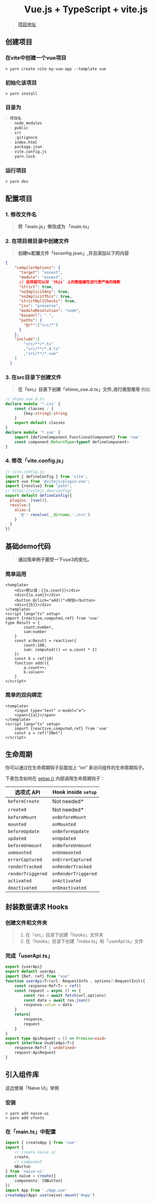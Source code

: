 <h1 align="center">Vue.js + TypeScript + vite.js</h1>

> [项目地址](https://github.com/hzpt-inet-club/Vue.js-Vite.js-TypeScript_course)

## 创建项目

### 在vite中创建一个vue项目

```shell
> yarn create vite my-vue-app --template vue
```

### 初始化该项目

```shell
> yarn install
```

### 目录为

```markdown
- 项目名
  - node_modules
  - public
  - src
  - .gitignore
  - index.html
  - package.json
  - vite.config.js
  - yarn.lock
```

### 运行项目

```shell
> yarn dev
```

## 配置项目

### 1. 修改文件名

> **将「main.js」修改成为 「main.ts」**
### 2. 在项目根目录中创建文件

> **创建ts配置文件「tsconfig.json」,并且添加以下的内容**
```json
{
    "compilerOptions": {
      "target": "esnext",
      "module": "esnext",
      // 这样就可以对 `this` 上的数据属性进行更严格的推断
      "strict": true,
      "noImplicitAny": true,
      "noImplicitThis": true,
      "strictNullChecks": true,
      "jsx": "preserve",
      "moduleResolution": "node",
      "baseUrl": ".",
      "paths": {
        "@/*":["src/*"]
      }
    },
    "include":[
        "src/**/*.ts"
        ,"src/**/*.d.ts"
        ,"src/**/*.vue"
    ]
  }
```

### 3. 在src目录下创建文件

> **在『src』目录下创建「shims_vue.d.ts」文件,进行类型推导**
例如

```typescript
// shims_vue.d.ts
declare module '*.css' {
    const classes : {
        [key:string]:string
    }
    export default classes
}
declare module '*.vue' {
    import {defineComponent,FunctionalComponent} from 'vue'
    const component:ReturnType<typeof defineComponent>
}
```

### 4. 修改「vite.config.js」

```javascript
// vite.config.js
import { defineConfig } from 'vite';
import vue from '@vitejs/plugin-vue';
import {resolve} from "path";
// https://vitejs.dev/config/
export default defineConfig({
  plugins: [vue()],
  resolve:{
    alias:{
      '@': resolve(__dirname,'./src')
    }
  }
})
```

## 基础demo代码

> **通过简单例子感受一下vue3的变化。**
### 简单运用

```vue
<template>
    <div>默认值：{{a.count}}</div>
    <div>{{a.sum}}</div>
    <button @click="add()">按钮</button>
    <div>{{b}}</div>
</template>
<script lang="ts" setup>
import {reactive,computed,ref} from 'vue'
type Result = {
        count:number,
        sum:number
    }
    const a:Result = reactive({
        count:100,
        sum: computed(() => a.count * 2)
    })
    const b = ref(10)
    function add(){
        a.count++;
        b.value++
    }
</script>
```

### 简单的双向绑定

```vue
<template>
    <input type="text" v-model="a">
    <span>{{a}}</span>
</template>
<script lang="ts" setup>
    import {reactive,computed,ref} from 'vue'
    const a = ref("INet")
</script>
```

## 生命周期

你可以通过在生命周期钩子前面加上 “on” 来访问组件的生命周期钩子。

下表包含如何在 [setup ()](https://v3.cn.vuejs.org/guide/composition-api-setup.html) 内部调用生命周期钩子：

| 选项式 API        | Hook inside `setup` |
| ----------------- | ------------------- |
| `beforeCreate`    | Not needed*         |
| `created`         | Not needed*         |
| `beforeMount`     | `onBeforeMount`     |
| `mounted`         | `onMounted`         |
| `beforeUpdate`    | `onBeforeUpdate`    |
| `updated`         | `onUpdated`         |
| `beforeUnmount`   | `onBeforeUnmount`   |
| `unmounted`       | `onUnmounted`       |
| `errorCaptured`   | `onErrorCaptured`   |
| `renderTracked`   | `onRenderTracked`   |
| `renderTriggered` | `onRenderTriggered` |
| `activated`       | `onActivated`       |
| `deactivated`     | `onDeactivated`     |

## 封装数据请求 Hooks

### 创建文件和文件夹

> 1. 在『src』目录下创建「hooks」文件夹
> 2. 在『hooks』目录下创建「index.ts」和「userApi.ts」文件
### 完成「userApi.ts」

```typescript
export {userApi}
export default userApi
import {Ref, ref} from "vue"
function userApi<T>(url: RequestInfo , options?:RequestInit){
    const response:Ref<T> = ref()
    const request = async () => {
        const res = await fetch(url,options)
        const data = await res.json()
        response.value = data
    }
    return{
        response,
        request
    }
}
export type ApiRequest = () => Promise<void>
export interface UsableApi<T>{
    response:Ref<T | undefined>
    request:ApiRequest
}
```

## 引入组件库

这边使用「Naive UI」举例

### 安装

```shell
> yarn add naive-ui
> yarn add vfonts
```

### 在「main.ts」中配置

```typescript
import { createApp } from 'vue'
import {
    // create naive ui
    create,
    // component
    NButton
} from 'naive-ui'
const naive = create({
    components: [NButton]
})
import App from './App.vue'
createApp(App).use(naive).mount('#app')
```
